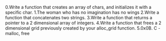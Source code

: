 0.Write a function that creates an array of chars, and initializes it with a specific char.
1.The woman who has no imagination has no wings
2.Write a function that concatenates two strings.
3.Write a function that returns a pointer to a 2 dimensional array of integers.
4.Write a function that frees a 2 dimensional grid previously created by your alloc_grid function.
5.0x0B. C - malloc, free
